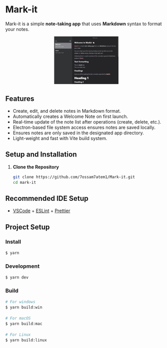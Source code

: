# Mark-it

Mark-it is a simple **note-taking app** that uses **Markdown** syntax to format your notes.

<div style="text-align: center;">
    <img src="./resources/Animation.gif" alt="github.gif" width="200"/>
</div>

## Features

- Create, edit, and delete notes in Markdown format.
- Automatically creates a Welcome Note on first launch.
- Real-time update of the note list after operations (create, delete, etc.).
- Electron-based file system access ensures notes are saved locally.
- Ensures notes are only saved in the designated app directory.
- Light-weight and fast with Vite build system.

## Setup and Installation

1. **Clone the Repository**

   ```bash
   git clone https://github.com/7ossam7atem1/Mark-it.git
   cd mark-it
   ```

## Recommended IDE Setup

- [VSCode](https://code.visualstudio.com/) + [ESLint](https://marketplace.visualstudio.com/items?itemName=dbaeumer.vscode-eslint) + [Prettier](https://marketplace.visualstudio.com/items?itemName=esbenp.prettier-vscode)

## Project Setup

### Install

```bash
$ yarn
```

### Development

```bash
$ yarn dev
```

### Build

```bash
# For windows
$ yarn build:win

# For macOS
$ yarn build:mac

# For Linux
$ yarn build:linux
```
